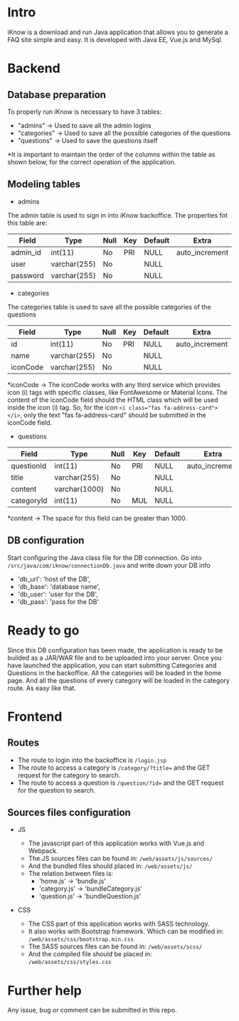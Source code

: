 # Intro

iKnow is a download and run Java application that allows you to generate a FAQ site simple and easy.
It is developed with Java EE, Vue.js and MySql.

# Backend

## Database preparation

To properly run iKnow is necessary to have 3 tables:
- "admins" -> Used to save all the admin logins
- "categories" -> Used to save all the possible categories of the questions
- "questions" -> Used to save the questions itself

*It is important to maintain the order of the columns within the table as shown below,  for the correct operation of the application.

## Modeling tables

- admins

The admin table is used to sign in into iKnow backoffice.
The properties fot this table are:

| Field  | Type | Null  | Key | Default  | Extra |
| ------------- | ------------- | ------------- | ------------- | ------------- | ------------- |
| admin_id  | int(11)    | No  | PRI  | NULL  | auto_increment |    
| user  | varchar(255)   | No  |   | NULL  |  |    
| password  | varchar(255)   | No  |   | NULL  |  |    


- categories

The categories table is used to save all the possible categories of the questions

| Field  | Type | Null  | Key | Default  | Extra |
| ------------- | ------------- | ------------- | ------------- | ------------- | ------------- |
| id  | int(11)    | No  | PRI  | NULL  | auto_increment |    
| name  | varchar(255)   | No  |   | NULL  |  |    
| iconCode  | varchar(255)   | No  |   | NULL  |  |    

*iconCode -> The iconCode works with any third service which provides icon (i) tags with specific classes, like FontAwesome or Material Icons.
The content of the iconCode field should the HTML class which will be used inside the icon (i) tag.
So, for the icon `<i class="fas fa-address-card"></i>`, only the text "fas fa-address-card" should be submitted in the iconCode field.


- questions

| Field  | Type | Null  | Key | Default  | Extra |
| ------------- | ------------- | ------------- | ------------- | ------------- | ------------- |
| questionId  | int(11)    | No  | PRI  | NULL  | auto_increment |    
| title  | varchar(255)   | No  |   | NULL  |  |    
| content  | varchar(1000)   | No  |   | NULL  |  |    
| categoryId  | int(11)   | No  | MUL   | NULL  |  |    

*content -> The space for this field can be greater than 1000.


## DB configuration

Start configuring the Java class file for the DB connection. Go into `/src/java/com/iknow/connectionDb.java` and write down your DB info
- 'db_url': 'host of the DB',
- 'db_base': 'database name',
- 'db_user': 'user for the DB',
- 'db_pass': 'pass for the DB'

# Ready to go

Since this DB configuration has been made, the application is ready to be builded as a JAR/WAR file and to be uploaded into your server.
Once you have launched the application, you can start submitting Categories and Questions in the backoffice.
All the categories will be loaded in the home page.
And all the questions of every category will be loaded in the category route.
As easy like that.

# Frontend

## Routes

- The route to login into the backoffice is `/login.jsp` 
- The route to access a category is `/category/?title=` and the GET request for the category to search.
- The route to access a question is `/question/?id=` and the GET request for the question to search.

## Sources files configuration

- JS
    - The javascript part of this application works with Vue.js and Webpack.
    - The JS sources files can be found in: `/web/assets/js/sources/`
    - And the bundled files should placed in: `/web/assets/js/`
    - The relation between files is:
        - 'home.js' -> 'bundle.js'
        - 'category.js' -> 'bundleCategory.js'
        - 'question.js' -> 'bundleQuestion.js'

- CSS
    - The CSS part of this application works with SASS technology.
    - It also works with Bootstrap framework. Which can be modified in: `/web/assets/css/bootstrap.min.css`
    - The SASS sources files can be found in: `/web/assets/scss/`
    - And the compiled file should be placed in: `/web/assets/css/styles.css`


# Further help

Any issue, bug or comment can be submitted in this repo.
